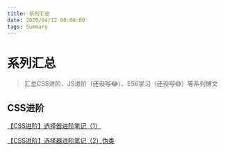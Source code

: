 ```yaml
---
title: 系列汇总
date: 2020/04/12 00:00:00
tags: Summary
---
```


# 系列汇总
<ClientOnly>
  <display-bar :displayData="$frontmatter"></display-bar>
</ClientOnly>

> 汇总CSS进阶、JS进阶（~~还没写😂~~）、ES6学习（~~还没写😅~~）等系列博文

## CSS进阶
<a href="/blog/frontend/css&html/css-selector-1" target="_blank">【CSS进阶】选择器进阶笔记（1）</a>

<a href="/blog/frontend/css&html/css-selector-2" target="_blank">【CSS进阶】选择器进阶笔记（2）伪类</a>